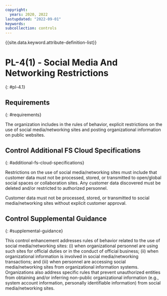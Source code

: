 ```yaml
---
copyright:
  years: 2020, 2022
lastupdated: "2022-09-01"
keywords: 
subcollection: controls
---
```



{{site.data.keyword.attribute-definition-list}}


# PL-4(1) - Social Media And Networking Restrictions
{: #pl-4.1}

## Requirements
{: #requirements}

The organization includes in the rules of behavior, explicit restrictions on the use of social media/networking sites and posting organizational information on public websites.

## Control Additional FS Cloud Specifications
{: #additional-fs-cloud-specifications}

Restrictions on the use of social media/networking sites must include that customer data must not be processed, stored, or transmitted to open/global social spaces or collaboration sites.  Any customer data discovered must be deleted and/or restricted to authorized personnel.

Customer data must not be processed, stored, or transmitted to social media/networking sites without explicit customer approval.

## Control Supplemental Guidance
{: #supplemental-guidance}

This control enhancement addresses rules of behavior related to the use of social media/networking sites: (i) when organizational personnel are using such sites for official duties or in the conduct of official business; (ii) when organizational information is involved in social media/networking transactions; and (iii) when personnel are accessing social media/networking sites from organizational information systems. Organizations also address specific rules that prevent unauthorized entities from obtaining and/or inferring non-public organizational information (e.g., system account information, personally identifiable information) from social media/networking sites.
